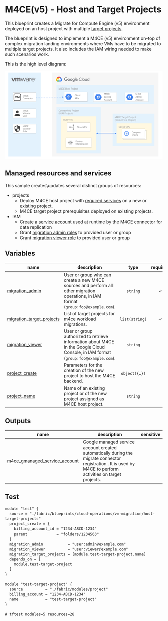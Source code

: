 # M4CE(v5) - Host and Target Projects

This blueprint creates a Migrate for Compute Engine (v5) environment deployed on an host project with multiple  [target projects](https://cloud.google.com/migrate/compute-engine/docs/5.0/how-to/enable-services#identifying_your_host_project).

The blueprint is designed to implement a M4CE (v5) environment on-top of complex migration landing environments where VMs have to be migrated to multiple target projects. It also includes the IAM wiring needed to make such scenarios work.

This is the high level diagram:

![High-level diagram](diagram.png "High-level diagram")

## Managed resources and services

This sample creates\updates several distinct groups of resources:

- projects
  - Deploy M4CE host project with [required services](https://cloud.google.com/migrate/compute-engine/docs/5.0/how-to/enable-services#enabling_required_services_on_the_host_project) on a new or existing project.
  - M4CE target project prerequisites deployed on existing projects.
- IAM
  - Create a [service account](https://cloud.google.com/migrate/virtual-machines/docs/5.0/how-to/migrate-connector#step-3) used at runtime by the M4CE connector for data replication
  - Grant [migration admin roles](https://cloud.google.com/migrate/virtual-machines/docs/5.0/how-to/enable-services#using_predefined_roles) to provided user or group
  - Grant [migration viewer role](https://cloud.google.com/migrate/virtual-machines/docs/5.0/how-to/enable-services#using_predefined_roles) to provided user or group
<!-- BEGIN TFDOC -->
## Variables

| name | description | type | required | default |
|---|---|:---:|:---:|:---:|
| [migration_admin](variables.tf#L15) | User or group who can create a new M4CE sources and perform all other migration operations, in IAM format (`group:foo@example.com`). | <code>string</code> | ✓ |  |
| [migration_target_projects](variables.tf#L20) | List of target projects for m4ce workload migrations. | <code>list&#40;string&#41;</code> | ✓ |  |
| [migration_viewer](variables.tf#L25) | User or group authorized to retrieve information about M4CE in the Google Cloud Console, in IAM format (`group:foo@example.com`). | <code>string</code> |  | <code>null</code> |
| [project_create](variables.tf#L31) | Parameters for the creation of the new project to host the M4CE backend. | <code title="object&#40;&#123;&#10;  billing_account_id &#61; string&#10;  parent             &#61; string&#10;&#125;&#41;">object&#40;&#123;&#8230;&#125;&#41;</code> |  | <code>null</code> |
| [project_name](variables.tf#L40) | Name of an existing project or of the new project assigned as M4CE host project. | <code>string</code> |  | <code>&#34;m4ce-host-project-000&#34;</code> |

## Outputs

| name | description | sensitive |
|---|---|:---:|
| [m4ce_gmanaged_service_account](outputs.tf#L15) | Google managed service account created automatically during the migrate connector registration.. It is used by M4CE to perform activities on target projects. |  |
<!-- END TFDOC -->
## Test

```hcl
module "test" {
  source = "./fabric/blueprints/cloud-operations/vm-migration/host-target-projects"
  project_create = {
    billing_account_id = "1234-ABCD-1234"
    parent             = "folders/1234563"
  }
  migration_admin           = "user:admin@example.com"
  migration_viewer          = "user:viewer@example.com"
  migration_target_projects = [module.test-target-project.name]
  depends_on = [
    module.test-target-project
  ]
}

module "test-target-project" {
  source          = "./fabric/modules/project"
  billing_account = "1234-ABCD-1234"
  name            = "test-target-project"
}

# tftest modules=5 resources=28
```
